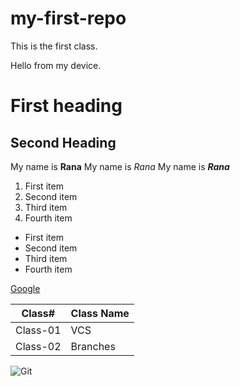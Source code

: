 # my-first-repo

This is the first class. 

Hello from my device.

# First heading
## Second Heading 


My name is **Rana** 
My name is *Rana*
My name is ***Rana***


1. First item
2. Second item
3. Third item
4. Fourth item

* First item
* Second item
* Third item
* Fourth item


[Google](https://www.google.com)

| Class#     | Class Name |
| ----------- | ----------- |
| Class-01      | VCS       |
| Class-02   | Branches        |


![Git](https://foundations.projectpythia.org/_images/Git-Logo-2Color.png)